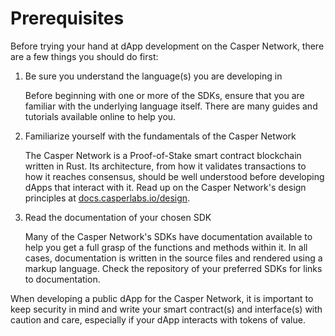 # Prerequisites

Before trying your hand at dApp development on the Casper Network, there are a few things you should do first:

1. Be sure you understand the language(s) you are developing in

   Before beginning with one or more of the SDKs, ensure that you are familiar with the underlying language itself. There are many guides and tutorials available online to help you.

2. Familiarize yourself with the fundamentals of the Casper Network

   The Casper Network is a Proof-of-Stake smart contract blockchain written in Rust. Its architecture, from how it validates transactions to how it reaches consensus, should be well understood before developing dApps that interact with it. Read up on the Casper Network's design principles at [docs.casperlabs.io/design](https://docs.casperlabs.io/design).

3. Read the documentation of your chosen SDK

   Many of the Casper Network's SDKs have documentation available to help you get a full grasp of the functions and methods within it. In all cases, documentation is written in the source files and rendered using a markup language. Check the repository of your preferred SDKs for links to documentation.

When developing a public dApp for the Casper Network, it is important to keep security in mind and write your smart contract(s) and interface(s) with caution and care, especially if your dApp interacts with tokens of value.
